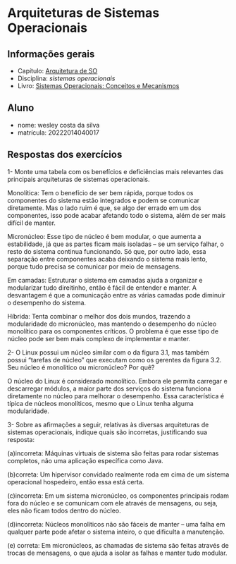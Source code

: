 # Arquiteturas de Sistemas Operacionais

## Informações gerais

- Capítulo: [Arquitetura de SO](https://wiki.inf.ufpr.br/maziero/lib/exe/fetch.php?media=socm:socm-03.pdf)
- Disciplina: *sistemas operacionais*
- Livro: [Sistemas Operacionais: Conceitos e Mecanismos](https://wiki.inf.ufpr.br/maziero/doku.php?id=socm:start)

## Aluno

- nome: wesley costa da silva
- matrícula: 20222014040017

## Respostas dos exercícios
1- Monte uma tabela com os benefícios e deficiências mais relevantes das principais arquiteturas de sistemas operacionais.

Monolítica: Tem o benefício de ser bem rápida, porque todos os componentes do sistema estão integrados e podem se comunicar diretamente. Mas o lado ruim é que, se algo der errado em um dos componentes, isso pode acabar afetando todo o sistema, além de ser mais difícil de manter.

Micronúcleo: Esse tipo de núcleo é bem modular, o que aumenta a estabilidade, já que as partes ficam mais isoladas – se um serviço falhar, o resto do sistema continua funcionando. Só que, por outro lado, essa separação entre componentes acaba deixando o sistema mais lento, porque tudo precisa se comunicar por meio de mensagens.

Em camadas: Estruturar o sistema em camadas ajuda a organizar e modularizar tudo direitinho, então é fácil de entender e manter. A desvantagem é que a comunicação entre as várias camadas pode diminuir o desempenho do sistema.

Híbrida: Tenta combinar o melhor dos dois mundos, trazendo a modularidade do micronúcleo, mas mantendo o desempenho do núcleo monolítico para os componentes críticos. O problema é que esse tipo de núcleo pode ser bem mais complexo de implementar e manter.

2- O Linux possui um núcleo similar com o da figura 3.1, mas também possui “tarefas de núcleo” que executam como os gerentes da figura 3.2. Seu núcleo é monolítico ou micronúcleo? Por quê?

O núcleo do Linux é considerado monolítico. Embora ele permita carregar e descarregar módulos, a maior parte dos serviços do sistema funciona diretamente no núcleo para melhorar o desempenho. Essa característica é típica de núcleos monolíticos, mesmo que o Linux tenha alguma modularidade.

3- Sobre as afirmações a seguir, relativas às diversas arquiteturas de sistemas operacionais, indique quais são incorretas, justificando sua resposta:

(a)incorreta: Máquinas virtuais de sistema são feitas para rodar sistemas completos, não uma aplicação específica como Java.

(b)correta: Um hipervisor convidado realmente roda em cima de um sistema operacional hospedeiro, então essa está certa.

(c)incorreta: Em um sistema micronúcleo, os componentes principais rodam fora do núcleo e se comunicam com ele através de mensagens, ou seja, eles não ficam todos dentro do núcleo.

(d)incorreta: Núcleos monolíticos não são fáceis de manter – uma falha em qualquer parte pode afetar o sistema inteiro, o que dificulta a manutenção.

(e) correta: Em micronúcleos, as chamadas de sistema são feitas através de trocas de mensagens, o que ajuda a isolar as falhas e manter tudo modular.